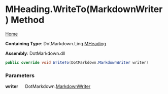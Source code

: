 # MHeading\.WriteTo\(MarkdownWriter\) Method

[Home](../../../../README.md)

**Containing Type**: DotMarkdown\.Linq\.[MHeading](../README.md)

**Assembly**: DotMarkdown\.dll

```csharp
public override void WriteTo(DotMarkdown.MarkdownWriter writer)
```

### Parameters

**writer** &emsp; DotMarkdown\.[MarkdownWriter](../../../MarkdownWriter/README.md)